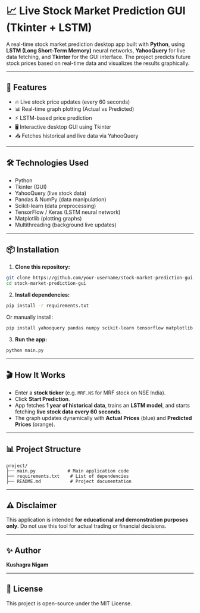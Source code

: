 
# 📈 Live Stock Market Prediction GUI (Tkinter + LSTM)

A real-time stock market prediction desktop app built with **Python**, using **LSTM (Long Short-Term Memory)** neural networks, **YahooQuery** for live data fetching, and **Tkinter** for the GUI interface. The project predicts future stock prices based on real-time data and visualizes the results graphically.

---

## 🚀 Features

- 🔥 Live stock price updates (every 60 seconds)
- 📊 Real-time graph plotting (Actual vs Predicted)
- ⚡ LSTM-based price prediction
- 🖥️ Interactive desktop GUI using Tkinter
- 📥 Fetches historical and live data via YahooQuery

---

## 🛠️ Technologies Used

- Python
- Tkinter (GUI)
- YahooQuery (live stock data)
- Pandas & NumPy (data manipulation)
- Scikit-learn (data preprocessing)
- TensorFlow / Keras (LSTM neural network)
- Matplotlib (plotting graphs)
- Multithreading (background live updates)

---

## 📦 Installation

1. **Clone this repository:**

```bash
git clone https://github.com/your-username/stock-market-prediction-gui.git
cd stock-market-prediction-gui
```

2. **Install dependencies:**

```bash
pip install -r requirements.txt
```

Or manually install:

```bash
pip install yahooquery pandas numpy scikit-learn tensorflow matplotlib
```

3. **Run the app:**

```bash
python main.py
```

---

## 🎬 How It Works

- Enter a **stock ticker** (e.g. `MRF.NS` for MRF stock on NSE India).
- Click **Start Prediction**.
- App fetches **1 year of historical data**, trains an **LSTM model**, and starts fetching **live stock data every 60 seconds**.
- The graph updates dynamically with **Actual Prices** (blue) and **Predicted Prices** (orange).

---


## 📊 Project Structure

```plaintext
project/
├── main.py            # Main application code
├── requirements.txt    # List of dependencies
├── README.md           # Project documentation
```

---

## ⚠️ Disclaimer

This application is intended **for educational and demonstration purposes only**. Do not use this tool for actual trading or financial decisions.

---

## ✨ Author

**Kushagra Nigam**

---

## 📑 License

This project is open-source under the MIT License.
